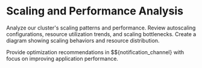# Scaling and Performance Analysis

Analyze our cluster's scaling patterns and performance. Review autoscaling configurations, resource utilization trends, and scaling bottlenecks. Create a diagram showing scaling behaviors and resource distribution.

Provide optimization recommendations in $${notification_channel} with focus on improving application performance.